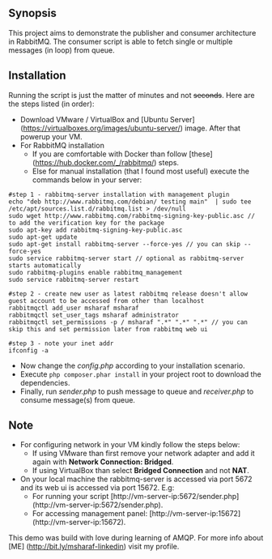 ## Synopsis

This project aims to demonstrate the publisher and consumer architecture in RabbitMQ. The consumer script is able to fetch single or multiple messages (in loop) from queue.

## Installation

Running the script is just the matter of minutes and not ~~seconds~~. Here are the steps listed (in order):
* Download VMware / VirtualBox and [Ubuntu Server] (https://virtualboxes.org/images/ubuntu-server/) image. After that powerup your VM.
* For RabbitMQ installation
  * If you are comfortable with Docker than follow [these] (https://hub.docker.com/_/rabbitmq/) steps.
  * Else for manual installation (that I found most useful) execute the commands below in your server:
```
#step 1 - rabbitmq-server installation with management plugin
echo "deb http://www.rabbitmq.com/debian/ testing main"  | sudo tee  /etc/apt/sources.list.d/rabbitmq.list > /dev/null
sudo wget http://www.rabbitmq.com/rabbitmq-signing-key-public.asc // to add the verification key for the package
sudo apt-key add rabbitmq-signing-key-public.asc
sudo apt-get update
sudo apt-get install rabbitmq-server --force-yes // you can skip --force-yes
sudo service rabbitmq-server start // optional as rabbitmq-server starts automatically
sudo rabbitmq-plugins enable rabbitmq_management
sudo service rabbitmq-server restart

#step 2 - create new user as latest rabbitmq release doesn't allow guest account to be accessed from other than localhost
rabbitmqctl add_user msharaf msharaf
rabbitmqctl set_user_tags msharaf administrator
rabbitmqctl set_permissions -p / msharaf ".*" ".*" ".*" // you can skip this and set permission later from rabbitmq web ui

#step 3 - note your inet addr
ifconfig -a
```

* Now change the *config.php* according to your installation scenario.
* Execute `php composer.phar install` in your project root to download the dependencies.
* Finally, run *sender.php* to push message to queue and *receiver.php* to consume message(s) from queue.

## Note
* For configuring network in your VM kindly follow the steps below:
  * If using VMware than first remove your network adapter and add it again with **Network Connection: Bridged**.
  * If using VirtualBox than select **Bridged Connection** and not **NAT**.
* On your local machine the rabbitmq-server is accessed via port 5672 and its web ui is accessed via port 15672. E.g:
  * For running your script [http://vm-server-ip:5672/sender.php] (http://vm-server-ip:5672/sender.php).
  * For accessing management panel: [http://vm-server-ip:15672] (http://vm-server-ip:15672).

This demo was build with love during learning of AMQP. For more info about [ME] (http://bit.ly/msharaf-linkedin) visit my profile.
